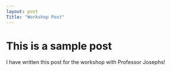 ```yaml
---
layout: post
Title: "Workshop Post"
---
```


# This is a sample post
I have written this post for the workshop with Professor Josephs!
